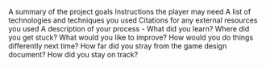 A summary of the project goals
Instructions the player may need
A list of technologies and techniques you used
Citations for any external resources you used
A description of your process   -
What did you learn?
Where did you get stuck?
What would you like to improve?
How would you do things differently next time?
How far did you stray from the game design document?
How did you stay on track?
 
